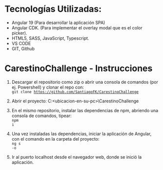 # Tecnologías Utilizadas:

- Angular 19 (Para desarrollar la aplicación SPA)
- Angular CDK. (Para implementar el overlay modal que es el color picker).
- HTML5, SASS, JavaScript, Typescript.
- VS CODE
- GIT, Github

# CarestinoChallenge - Instrucciones

1) Descargar el repositorio como zip o abrir una consola de comandos (por ej. Powershell) y clonar el repo con: <br />
<code>git clone https://github.com/SantiagoFK/CarestinoChallenge </code>

2) Abrir el proyecto: C:\<ubicacion-en-su-pc>\CarestinoChallenge

3) En el mismo repositorio, instalar las dependencias de npm, abriendo una consola de comandos, tipear: <br />
<code>npm i</code>

4) Una vez instaladas las dependencias, iniciar la aplicación de Angular, con el comando en la carpeta del proyecto: <br />
<code>ng s -o</code>

5) Ir al puerto localhost desde el navegador web, donde se inició la aplicación.


